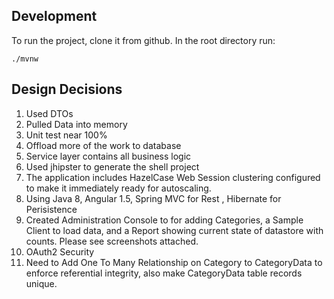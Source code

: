 ## Development

To run the project, clone it from github. In the root directory run:

    ./mvnw


## Design Decisions
1) Used DTOs
2) Pulled Data into memory
3) Unit test near 100%
4) Offload more of the work to database
5) Service layer contains all business logic
6) Used jhipster to generate the shell project
7) The application includes HazelCase Web Session clustering configured to
make it immediately ready for autoscaling.
8) Using Java 8, Angular 1.5, Spring MVC for Rest , Hibernate for Perisistence
9) Created Administration Console to for adding Categories, a Sample Client to load data,
and a Report showing current state of datastore with counts. Please see screenshots attached.
10) OAuth2 Security
11) Need to Add One To Many Relationship on Category to CategoryData to enforce referential
integrity, also make CategoryData table records unique.
